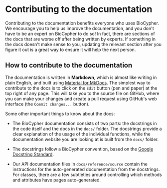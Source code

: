 # Contributing to the documentation

Contributing to the documentation benefits everyone who uses BioCypher. We
encourage you to help us improve the documentation, and you don't have to be an
expert on BioCypher to do so! In fact, there are sections of the docs that are
worse off after being written by experts. If something in the docs doesn't make
sense to you, updating the relevant section after you figure it out is a great
way to ensure it will help the next person.


## How to contribute to the documentation

The documentation is written in **Markdown**, which is almost like writing in
plain English, and built using [Material for
MkDocs](https://squidfunk.github.io/mkdocs-material/). The simplest way to
contribute to the docs is to click on the `Edit` button (pen and paper) at the
top right of any page. This will take you to the source file on GitHub, where
you can make your changes and create a pull request using GitHub's web
interface (the `Commit changes...` button).

Some other important things to know about the docs:

- The BioCypher documentation consists of two parts: the docstrings in the code
  itself and the docs in the `docs/` folder. The docstrings provide a clear
  explanation of the usage of the individual functions, while the documentation
  website you are looking at is built from the `docs/` folder.

- The docstrings follow a BioCypher convention, based on the [Google Docstring
  Standard](https://google.github.io/styleguide/pyguide.html#38-comments-and-docstrings).

- Our API documentation files in `docs/reference/source` contain the
  instructions for the auto-generated documentation from the docstrings. For
  classes, there are a few subtleties around controlling which methods and
  attributes have pages auto-generated.

